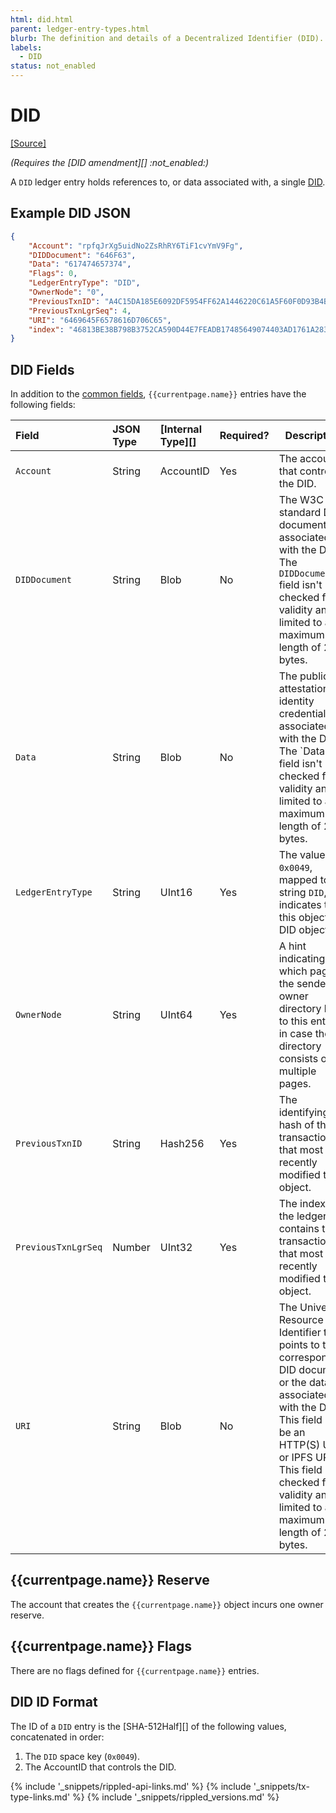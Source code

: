 ```yaml
---
html: did.html
parent: ledger-entry-types.html
blurb: The definition and details of a Decentralized Identifier (DID).
labels:
  - DID
status: not_enabled
---
```

# DID
[[Source]](https://github.com/XRPLF/rippled/blob/master/src/ripple/protocol/impl/LedgerFormats.cpp#L330-L341 "Source")

_(Requires the [DID amendment][] :not_enabled:)_

A `DID` ledger entry holds references to, or data associated with, a single [DID](decentralized-identifiers.html).


## Example DID JSON

```json
{
    "Account": "rpfqJrXg5uidNo2ZsRhRY6TiF1cvYmV9Fg",
    "DIDDocument": "646F63",
    "Data": "617474657374",
    "Flags": 0,
    "LedgerEntryType": "DID",
    "OwnerNode": "0",
    "PreviousTxnID": "A4C15DA185E6092DF5954FF62A1446220C61A5F60F0D93B4B09F708778E41120",
    "PreviousTxnLgrSeq": 4,
    "URI": "6469645F6578616D706C65",
    "index": "46813BE38B798B3752CA590D44E7FEADB17485649074403AD1761A2835CE91FF"
}
```

## DID Fields

In addition to the [common fields](ledger-entry-common-fields.html), `{{currentpage.name}}` entries have the following fields:

| Field               | JSON Type | [Internal Type][] | Required? | Description  |
|:--------------------|:----------|:------------------|:----------|--------------|
| `Account`           | String    | AccountID         | Yes       | The account that controls the DID. |
| `DIDDocument`       | String    | Blob              | No        | The W3C standard DID document associated with the DID. The `DIDDocument` field isn't checked for validity and is limited to a maximum length of 256 bytes. |
| `Data`              | String    | Blob              | No        | The public attestations of identity credentials associated with the DID. The `Data`` field isn't checked for validity and is limited to a maximum length of 256 bytes. |
| `LedgerEntryType`   | String    | UInt16            | Yes       | The value `0x0049`, mapped to the string `DID`, indicates that this object is a DID object. |
| `OwnerNode`         | String    | UInt64            | Yes       | A hint indicating which page of the sender's owner directory links to this entry, in case the directory consists of multiple pages. |
| `PreviousTxnID`     | String    | Hash256           | Yes       | The identifying hash of the transaction that most recently modified this object. |
| `PreviousTxnLgrSeq` | Number    | UInt32            | Yes       | The index of the ledger that contains the transaction that most recently modified this object. |
| `URI`               | String    | Blob              | No        | The Universal Resource Identifier that points to the corresponding DID document or the data associated with the DID. This field can be an HTTP(S) URL or IPFS URI. This field isn't checked for validity and is limited to a maximum length of 256 bytes. |


## {{currentpage.name}} Reserve

The account that creates the `{{currentpage.name}}` object incurs one owner reserve.


## {{currentpage.name}} Flags

There are no flags defined for `{{currentpage.name}}` entries.


## DID ID Format

The ID of a `DID` entry is the [SHA-512Half][] of the following values, concatenated in order:

1. The `DID` space key (`0x0049`).
2. The AccountID that controls the DID.


<!--{# common link defs #}-->
{% include '_snippets/rippled-api-links.md' %}
{% include '_snippets/tx-type-links.md' %}
{% include '_snippets/rippled_versions.md' %}
